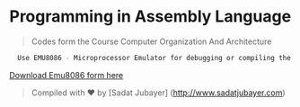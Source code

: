 # Programming in Assembly Language


> Codes form the Course Computer Organization And Architecture 


```bash
  Use EMU8086 - Microprocessor Emulator for debugging or compiling the Codes. 
```

[Download Emu8086 form here](https://drive.google.com/open?id=1LioPeNOIJzkYEEpJv_g06x7IPim7x2Lc "Download EMU8086")


> Compiled with ❤ by [Sadat Jubayer] (http://www.sadatjubayer.com) 


